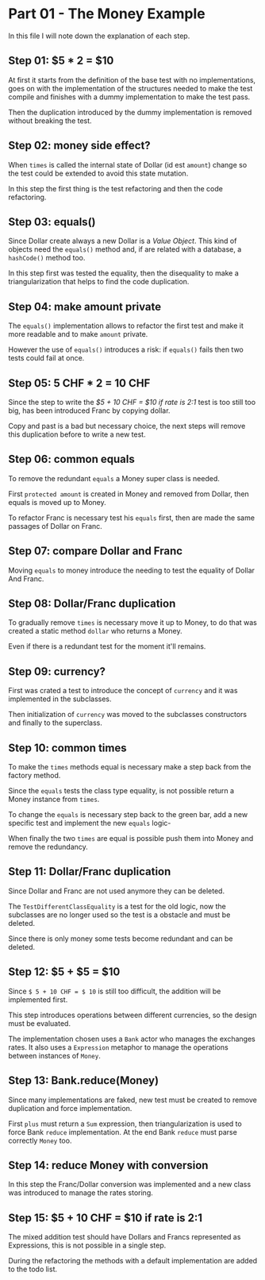 # Part 01 - The Money Example

In this file I will note down the explanation of each step.

## Step 01: $5 * 2 = $10

At first it starts from the definition of the base test with no implementations, goes on with the implementation of the structures needed to make the test compile and finishes with a dummy implementation to make the test pass.

Then the duplication introduced by the dummy implementation is removed without breaking the test.

## Step 02: money side effect?

When `times` is called the internal state of Dollar (id est `amount`) change so the test could be extended to avoid this state mutation.

In this step the first thing is the test refactoring and then the code refactoring.

## Step 03: equals()

Since Dollar create always a new Dollar is a *Value Object*. This kind of objects need the `equals()` method and, if are related with a database, a `hashCode()` method too.

In this step first was tested the equality, then the disequality to make a triangularization that helps to find the code duplication.

## Step 04: make amount private

The `equals()` implementation allows to refactor the first test and make it more readable and to make `amount` private.

However the use of `equals()` introduces a risk: if `equals()` fails then two tests could fail at once.

## Step 05: 5 CHF * 2 = 10 CHF

Since the step to write the *$5 + 10 CHF = $10 if rate is 2:1* test is  too still too big, has been introduced Franc by copying dollar.

Copy and past is a bad but necessary choice, the next steps will remove this duplication before to write a new test.

## Step 06: common equals

To remove the redundant `equals` a Money super class is needed.

First `protected amount` is created in Money and removed from Dollar, then equals is moved up to Money.

To refactor Franc is necessary test his `equals` first, then are made the same passages of Dollar on Franc.

## Step 07: compare Dollar and Franc

Moving `equals` to money introduce the needing to test the equality of Dollar And Franc.

## Step 08: Dollar/Franc duplication

To gradually remove `times` is necessary move it up to Money, to do that was created a static method `dollar` who returns a Money.

Even if there is a redundant test for the moment it'll remains. 

## Step 09: currency?

First was crated a test to introduce the concept of `currency` and it was implemented in the subclasses.

Then initialization of `currency` was moved to the subclasses constructors and finally to the superclass.

## Step 10: common times

To make the `times` methods equal is necessary make a step back from the factory method.

Since the `equals` tests the class type equality, is not possible return a Money instance from `times`.

To change the `equals` is necessary step back to the green bar, add a new specific test and implement the new `equals` logic-

When finally the two `times` are equal is possible push them into Money and remove the redundancy.

## Step 11: Dollar/Franc duplication

Since Dollar and Franc are not used anymore they can be deleted.

The `TestDifferentClassEquality` is a test for the old logic, now the subclasses are no longer used so the test is a obstacle and must be deleted.

Since there is only money some tests become redundant and can be deleted.

## Step 12: $5 + $5 = $10

Since `$ 5 + 10 CHF = $ 10` is still too difficult, the addition will be implemented first.

This step introduces operations between different currencies, so the design must be evaluated.

The implementation chosen uses a `Bank` actor who manages the exchanges rates. It also uses a `Expression` metaphor to manage the operations between instances of `Money`.

## Step 13: Bank.reduce(Money)

Since many implementations are faked, new test must be created to remove duplication and force implementation.

First `plus` must return a `Sum` expression, then triangularization is used to force Bank `reduce` implementation. At the end Bank `reduce` must parse correctly  `Money` too.

## Step 14: reduce Money with conversion

In this step the Franc/Dollar conversion was implemented and a new class was introduced to manage the rates storing.

## Step 15: $5 + 10 CHF = $10 if rate is 2:1

The mixed addition test should have Dollars and Francs represented as Expressions, this is not possible in a single step.

During the refactoring the methods with a default implementation are added to the todo list. 


